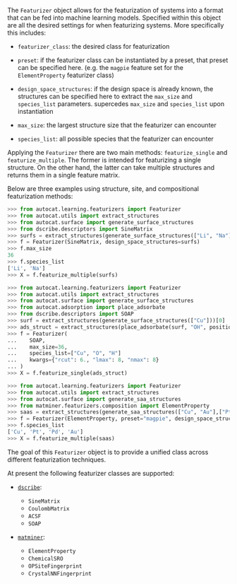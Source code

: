 The `Featurizer` object allows for the featurization of 
systems into a format that can be fed into machine learning 
models. Specified within this object are all the desired 
settings for when featurizing systems. More specifically this 
includes:

- `featurizer_class`: the desired class for featurization

- `preset`: if the featurizer class can be instantiated by 
a preset, that preset can be specified here. (e.g. the `magpie` feature 
set for the `ElementProperty` featurizer class)

- `design_space_structures`: if the design space is already known, 
the structures can be specified here to extract the `max_size` and 
`species_list` parameters. supercedes `max_size` and `species_list` 
upon instantiation

- `max_size`: the largest structure size that the featurizer can 
encounter

- `species_list`: all possible species that the featurizer can 
encounter

Applying the `Featurizer` there are two main methods: 
`featurize_single` and `featurize_multiple`. The former is intended 
for featurizing a single structure. On the other hand, the latter 
can take multiple structures and returns them in a single feature 
matrix.

Below are three examples using structure, site, and compositional 
featurization methods:

```py
>>> from autocat.learning.featurizers import Featurizer
>>> from autocat.utils import extract_structures
>>> from autocat.surface import generate_surface_structures
>>> from dscribe.descriptors import SineMatrix
>>> surfs = extract_structures(generate_surface_structures(["Li", "Na"]))
>>> f = Featurizer(SineMatrix, design_space_structures=surfs)
>>> f.max_size
36
>>> f.species_list
['Li', 'Na']
>>> X = f.featurize_multiple(surfs)
```

```py
>>> from autocat.learning.featurizers import Featurizer
>>> from autocat.utils import extract_structures
>>> from autocat.surface import generate_surface_structures
>>> from autocat.adsorption import place_adsorbate
>>> from dscribe.descriptors import SOAP
>>> surf = extract_structures(generate_surface_structures(["Cu"]))[0]
>>> ads_struct = extract_structures(place_adsorbate(surf, "OH", position=(0.0, 0.0)))[0]
>>> f = Featurizer(
...    SOAP,
...    max_size=36,
...    species_list=["Cu", "O", "H"]
...    kwargs={"rcut": 6., "lmax": 8, "nmax": 8}
... )
>>> X = f.featurize_single(ads_struct)
```

```py
>>> from autocat.learning.featurizers import Featurizer
>>> from autocat.utils import extract_structures
>>> from autocat.surface import generate_saa_structures
>>> from matminer.featurizers.composition import ElementProperty
>>> saas = extract_structures(generate_saa_structures(["Cu", "Au"],["Pt", "Pd"]))
>>> f = Featurizer(ElementProperty, preset="magpie", design_space_structures=saas)
>>> f.species_list
['Cu', 'Pt', 'Pd', 'Au']
>>> X = f.featurize_multiple(saas)
```

The goal of this `Featurizer` object is to provide a unified class across different 
featurization techniques.

At present the following featurizer classes are supported:

- [`dscribe`](https://singroup.github.io/dscribe/latest/):
    - `SineMatrix`
    - `CoulombMatrix`
    - `ACSF`
    - `SOAP`

- [`matminer`](https://hackingmaterials.lbl.gov/matminer/):
    - `ElementProperty`
    - `ChemicalSRO`
    - `OPSiteFingerprint`
    - `CrystalNNFingerprint`